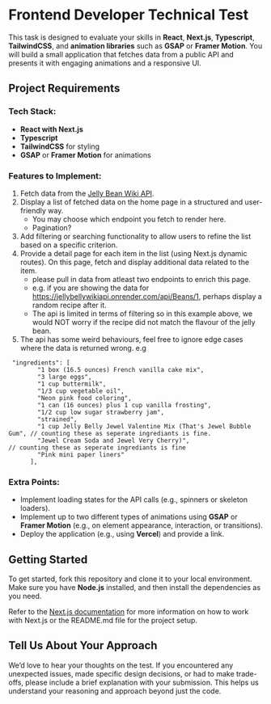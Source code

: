 # Frontend Developer Technical Test

This task is designed to evaluate your skills in **React**, **Next.js**, **Typescript**, **TailwindCSS**, and **animation libraries** such as **GSAP** or **Framer Motion**. You will build a small application that fetches data from a public API and presents it with engaging animations and a responsive UI.

## Project Requirements

### Tech Stack:

- **React with Next.js**
- **Typescript**
- **TailwindCSS** for styling
- **GSAP** or **Framer Motion** for animations

### Features to Implement:

1. Fetch data from the [Jelly Bean Wiki API](https://jellybellywikiapi.onrender.com/swagger/index.html).
2. Display a list of fetched data on the home page in a structured and user-friendly way.
   - You may choose which endpoint you fetch to render here.
   - Pagination?
3. Add filtering or searching functionality to allow users to refine the list based on a specific criterion.
4. Provide a detail page for each item in the list (using Next.js dynamic routes). On this page, fetch and display additional data related to the item.
   - please pull in data from atleast two endpoints to enrich this page.
   - e.g. if you are showing the data for https://jellybellywikiapi.onrender.com/api/Beans/1, perhaps display a random recipe after it.
   - The api is limited in terms of filtering so in this example above, we would NOT worry if the recipe did not match the flavour of the jelly bean.
5. The api has some weird behaviours, feel free to ignore edge cases where the data is returned wrong. e.g

```
 "ingredients": [
        "1 box (16.5 ounces) French vanilla cake mix",
        "3 large eggs",
        "1 cup buttermilk",
        "1/3 cup vegetable oil",
        "Neon pink food coloring",
        "1 can (16 ounces) plus 1 cup vanilla frosting",
        "1/2 cup low sugar strawberry jam",
        "strained",
        "1 cup Jelly Belly Jewel Valentine Mix (That's Jewel Bubble Gum", // counting these as seperate ingrediants is fine.
        "Jewel Cream Soda and Jewel Very Cherry)",                          // counting these as seperate ingrediants is fine
        "Pink mini paper liners"
      ],
```

### Extra Points:

- Implement loading states for the API calls (e.g., spinners or skeleton loaders).
- Implement up to two different types of animations using **GSAP** or **Framer Motion** (e.g., on element appearance, interaction, or transitions).
- Deploy the application (e.g., using **Vercel**) and provide a link.

## Getting Started

To get started, fork this repository and clone it to your local environment. Make sure you have **Node.js** installed, and then install the dependencies as you need.

Refer to the [Next.js documentation](https://nextjs.org/docs) for more information on how to work with Next.js or the README.md file for the project setup.

## Tell Us About Your Approach

We’d love to hear your thoughts on the test. If you encountered any unexpected issues, made specific design decisions, or had to make trade-offs, please include a brief explanation with your submission. This helps us understand your reasoning and approach beyond just the code.
